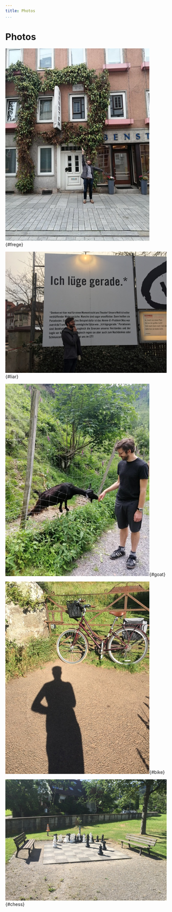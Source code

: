 ```yaml
---
title: Photos
...
```


# Photos

![In which I visit Frege's student apartment](./lib/img/FregesWohnung.jpg){#frege}

![In which I consider the Liar as theater](./lib/img/LiarParadox.jpg){#liar}

![In which I have made a friend](./lib/img/TheGoat.jpg){#goat}

![In which I congratulate myself for hauling it over the gate](lib/img/BikeAtTheLaw.jpg){#bike}

![In which I have lost again](lib/img/BigChess.jpg){#chess}
